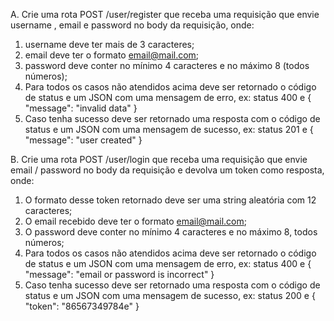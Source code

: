 A. Crie uma rota POST /user/register que receba uma requisição que envie username , email e password no body da requisição, onde:

  1. username deve ter mais de 3 caracteres; <br>
  2. email deve ter o formato email@mail.com;<br>
  3. password deve conter no mínimo 4 caracteres e no máximo 8 (todos números);<br>
  4. Para todos os casos não atendidos acima deve ser retornado o código de status e um JSON com uma mensagem de erro, ex: status 400 e { "message": "invalid data" }<br>
  5. Caso tenha sucesso deve ser retornado uma resposta com o código de status e um JSON com uma mensagem de sucesso, ex: status 201 e { "message": "user created" }<br>

B. Crie uma rota POST /user/login que receba uma requisição que envie email / password no body da requisição e devolva um token como resposta, onde:

  1. O formato desse token retornado deve ser uma string aleatória com 12 caracteres;<br>
  2. O email recebido deve ter o formato email@mail.com;<br>
  3. O password deve conter no mínimo 4 caracteres e no máximo 8, todos números;<br>
  4. Para todos os casos não atendidos acima deve ser retornado o código de status e um JSON com uma mensagem de erro, ex: status 400 e { "message": "email or password is incorrect" }<br>
  5. Caso tenha sucesso deve ser retornado uma resposta com o código de status e um JSON com uma mensagem de sucesso, ex: status 200 e { "token": "86567349784e" }
